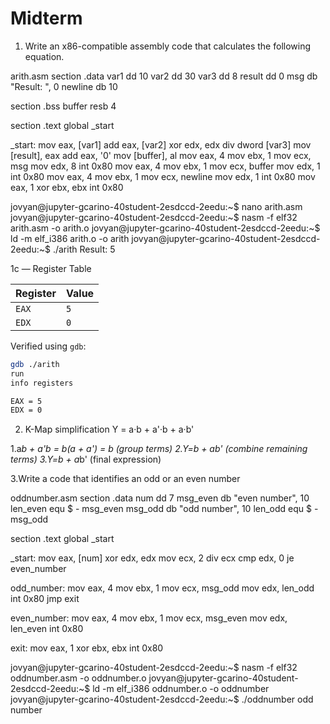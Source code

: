 # Midterm

1.  Write an x86-compatible assembly code that calculates the
following equation.

arith.asm
section .data
var1 dd 10
var2 dd 30
var3 dd 8
result dd 0
msg db  "Result: ", 0
newline db 10

section .bss
buffer resb 4

section .text
global _start

_start:
mov eax, [var1]
add eax, [var2]
xor edx, edx
div dword [var3]
mov [result], eax
add eax, '0'
mov [buffer], al
mov eax, 4
mov ebx, 1
mov ecx, msg
mov edx, 8
int 0x80
mov eax, 4
mov ebx, 1
mov ecx, buffer
mov edx, 1
int 0x80
mov eax, 4
mov ebx, 1
mov ecx, newline
mov edx, 1
int 0x80
mov eax, 1
xor ebx, ebx
int 0x80


jovyan@jupyter-gcarino-40student-2esdccd-2eedu:~$ nano arith.asm
jovyan@jupyter-gcarino-40student-2esdccd-2eedu:~$ nasm -f elf32 arith.asm -o arith.o
jovyan@jupyter-gcarino-40student-2esdccd-2eedu:~$ ld -m elf_i386 arith.o -o arith
jovyan@jupyter-gcarino-40student-2esdccd-2eedu:~$ ./arith
Result: 5

1c — Register Table

| Register |  Value |
|----------|--------|
| `EAX`    |  `5`   |
| `EDX`    |  `0`   |

Verified using `gdb`:
```bash
gdb ./arith
run
info registers

EAX = 5
EDX = 0
```

2. K-Map simplification
Y = a·b + a'·b + a·b'

1.a*b + a'*b = b(a + a') = b (group terms)
2.Y=b + a*b' (combine remaining terms)
3.Y=b + a*b' (final expression)

3.Write a code that identifies an odd or an even number

oddnumber.asm
section .data
    num dd 7
    msg_even db "even number", 10
    len_even equ $ - msg_even
    msg_odd db "odd number", 10
    len_odd equ $ - msg_odd

section .text
    global _start

_start:
    mov eax, [num]
    xor edx, edx
    mov ecx, 2
    div ecx
    cmp edx, 0
    je even_number

odd_number:
    mov eax, 4
    mov ebx, 1
    mov ecx, msg_odd
    mov edx, len_odd
    int 0x80
    jmp exit

even_number:
    mov eax, 4
    mov ebx, 1
    mov ecx, msg_even
    mov edx, len_even
    int 0x80

exit:
    mov eax, 1
    xor ebx, ebx
    int 0x80


jovyan@jupyter-gcarino-40student-2esdccd-2eedu:~$ nasm -f elf32 oddnumber.asm -o oddnumber.o
jovyan@jupyter-gcarino-40student-2esdccd-2eedu:~$ ld -m elf_i386 oddnumber.o -o oddnumber
jovyan@jupyter-gcarino-40student-2esdccd-2eedu:~$ ./oddnumber
odd number

